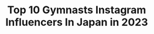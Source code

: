 ---
title: Top 10 Gymnasts Instagram Influencers In Japan in 2023
description: >-
  Find top gymnasts Instagram influencers in Japan in 2023. Most popular hashtags: #gymnastics #acrobat #flip #tricking.
platform: Instagram
hits: 16
text_top: Identify the best Instagram profiles on inBeat.
text_bottom: Our platform has 16 Instagram influencers like this in Japan for you to connect with.
profiles:
  - username: "sapirfi"
    fullname: >-
      ספיר פישלזון-מאיר
    bio: >-
      נינג'ה ישראל Baby Power Mom Fitness 🤘 Hands stands Gymnastics | Acrobatics | Parkour | Ninja🤸‍♀️ Harder| Better | Faster | STRONGER #אמאנינגה 👩
    location: "Japan"
    followers: 14110
    engagement: 1037
    commentsToLikes: 0.028930
    id: ck13cvsmv2ery0i19obywhslt
    verified: false
    hashtags: "#34weekspregnant, #momlife, #strongwoman, #balance"
  - username: "gymnasticsjapan"
    fullname: >-
      日本体操協会 (Jpn. Gym. Association)
    bio: >-
      日本体操協会公式アカウント。The official Instagram account for Japan Gymnastics Association.　Twitter: https://twitter.com/gymnasticsjapan/ #体操ニッポン
    location: "Japan"
    followers: 12493
    engagement: 808
    commentsToLikes: 0.002112
    id: ck9wisxxm3tzr0j78b86l2w9m
    verified: true
    hashtags: "#kahominagawa, #rhythmicgymnastics, #mensrythmicgymnastics, #chacott"
  - username: "figymnastics"
    fullname: >-
      FIG Gymnastics
    bio: >-
      The official account of the International Gymnastics Federation (FIG)
    location: "Japan"
    followers: 70348
    engagement: 280
    commentsToLikes: 0.008998
    id: ck0w2a420nbyt0i198zsvck8z
    verified: false
    hashtags: "#gymnasticslife, #trampoline, #baku2019, #staystrong"
  - username: "zen_kajihara"
    fullname: >-
      Zen Kajihara / 梶原 善
    bio: >-
      𝐀𝐃𝐑𝐄𝐍𝐀𝐋𝐈𝐍𝐄 𝐏𝐑𝐎 𝐓𝐑𝐈𝐂𝐊𝐈𝐍𝐆 𝐀𝐓𝐇𝐋𝐄𝐓𝐄 ●3 years ●2004 ●2ND IN JAPAN ●Gym: @tum_dra ●📥Contact →DM ●案件などのご依頼はDMまで🙇🏻‍♂️
    location: "Japan"
    followers: 31406
    engagement: 2233
    commentsToLikes: 0.017243
    id: ck1399bf9k5v70i19ek9kceqd
    verified: false
    hashtags: "#nextwave, #goatrickz, #parkour, #reebok"
  - username: "shosei_iwamoto"
    fullname: >-
      Shosei Iwamoto / 岩本 将成
    bio: >-
      Japan🇯🇵 Tricking World Champion🌎🥇 Adrenaline Pro Athlete PLEASE SUBSCRIBE MY YOUTUBE!👇🏻
    location: "Japan"
    followers: 113203
    engagement: 1215
    commentsToLikes: 0.010453
    id: ck0vwd05it56y0i19v4xdgf4c
    verified: true
    hashtags: "#instagood, #kick, #power, #colantotte"
  - username: "ryota_volatricks"
    fullname: >-
      Ryota Koya
    bio: >-
      🇯🇵JAPANESE TRICKER 👑Red bull HKD gathering 日本一 🤝@volatricks and @valdeztokyo 所属 🙇‍♂️お仕事案件はDMまでお願い致します🙇‍♂️
    location: "Japan"
    followers: 5327
    engagement: 2014
    commentsToLikes: 0.028975
    id: ckaowmila9ich0i78s0gksr1u
    verified: false
    hashtags: ""
  - username: "ava.ghnbri"
    fullname: >-
      @v@
    bio: >-
      لنگرود | گيلان | ايران . رویاهاتو دنبال کن...🦋 . ٩٦/٧/٢٣♾❤🧿
    location: "Japan"
    followers: 8064
    engagement: 2035
    commentsToLikes: 0.155341
    id: ckaouxqk82a0e0i785f269ron
    verified: false
    hashtags: "#picpoem, #top, #portrait, #photoaxgram"
  - username: "haptic404"
    fullname: >-
      ⚠️ 360 HyPeR VillAiN
    bio: >-
      « Creative Director · 360 Innovator » ■ 360 Cameras ■ CyBeRPUNK/TecHWeaR ■ URBeX!!
    location: "Japan"
    followers: 8388
    engagement: 506
    commentsToLikes: 0.065226
    id: ck5hgluxw3gvc0i11yuskagm1
    verified: false
    hashtags: "#insta360, #urbex, #tokyo, #360video"
  - username: "siiritumbless"
    fullname: >-
      siiri 🤍
    bio: >-
      🤍🌿🌸 @airtracknordic code: SIIRI10 @elasticgymwear & @makeaa.fin ambassador ily tuuli <3
    location: "Japan"
    followers: 13491
    engagement: 1830
    commentsToLikes: 0.130290
    id: ck6tiv17r1hei0j713m81r59d
    verified: false
    hashtags: "#elasticfamily, #elasticgymwear, #feelelastic, #siiritumbless"
  - username: "belleyogatokyo"
    fullname: >-
      Jo in Tokyo 🇯🇵
    bio: >-
      #MoveForThePlanetWednesdays @liforme mat code 👉BELLETOKYO 🛍Discount Codes 👇
    location: "Japan"
    followers: 64024
    engagement: 114
    commentsToLikes: 0.090738
    id: ck0tycg14mewo0i19onieu1ta
    verified: false
    hashtags: "#motivation, #yinyoga, #meditation, #yogalife"
---